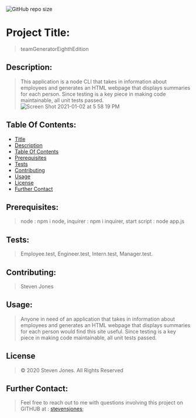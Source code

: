 ![GitHub repo size](https://img.shields.io/github/repo-size/stevensjones/teamGeneratorEighthEdition)
# Project Title: 
> teamGeneratorEighthEdition
## Description: 
> This application is a node CLI that takes in information about employees and generates an HTML webpage that displays summaries for each person. Since testing is a key piece in making code maintainable, all unit tests passed.
> ![Screen Shot 2021-01-02 at 5 58 19 PM](https://user-images.githubusercontent.com/56704209/103469692-3ac43d00-4d25-11eb-9a6c-1998d8dfa3a2.png)
## Table Of Contents:
- [Title](#Title)
- [Description](#Description)
- [Table Of Contents](#TableOfContents)
- [Prerequisites](#Prerequisites)
- [Tests](#Tests)
- [Contributing](#Contributing)
- [Usage](#Usage) 
- [License](#License)
- [Further Contact](#FurtherContact)
## Prerequisites: 
> node : npm i node, inquirer : npm i inquirer,
> start script : node app.js
## Tests:
> Employee.test, Engineer.test, Intern.test, Manager.test.
## Contributing:
> Steven Jones
## Usage:
> Anyone in need of an application that takes in information about employees and generates an HTML webpage that displays summaries for each person would find this site useful. Since testing is a key piece in making code maintainable, all unit tests passed.
## License
> © 2020 Steven Jones. All Rights Reserved
## Further Contact:
> Feel free to reach out to me with questions involving this project on GITHUB at : [stevensjones](https://github.com/stevensjones);
